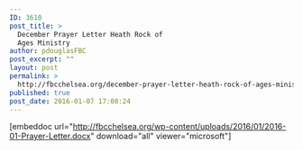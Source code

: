 ```yaml
---
ID: 3610
post_title: >
  December Prayer Letter Heath Rock of
  Ages Ministry
author: pdouglasFBC
post_excerpt: ""
layout: post
permalink: >
  http://fbcchelsea.org/december-prayer-letter-heath-rock-of-ages-ministry/
published: true
post_date: 2016-01-07 17:08:24
---
```

[embeddoc url="http://fbcchelsea.org/wp-content/uploads/2016/01/2016-01-Prayer-Letter.docx" download="all" viewer="microsoft"]